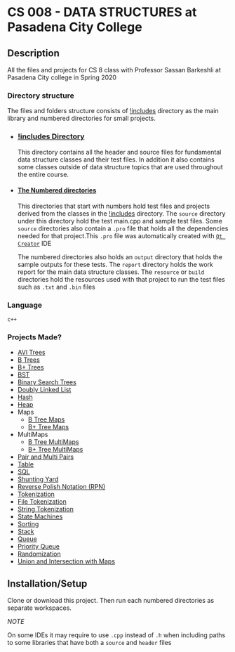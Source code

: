 # CS 008 - DATA STRUCTURES at Pasadena City College

## Description

All the files and projects for CS 8 class with Professor Sassan Barkeshli at Pasadena City college in Spring 2020

### Directory structure

The files and folders structure consists of [!includes](./Projects/!includes/) directory as the main library and numbered directories for small projects.

- ### [!includes Directory](./Projects/!includes/)

  This directory contains all the header and source files for fundamental data structure classes and their test files. In addition it also contains some classes outside of data structure topics that are used throughout the entire course.

- #### [The Numbered directories](./Projects/)

  This directories that start with numbers hold test files and projects derived from the classes in the [!includes](./Projects/!includes/) directory. The `source` directory under this directory hold the test main.cpp and sample test files. Some `source` directories also contain a `.pro` file that holds all the dependencies needed for that project.This `.pro` file was automatically created with [`Qt Creator`](https://www.qt.io/product) IDE

  The numbered directories also holds an `output` directory that holds the sample outputs for these tests. The `report` directory holds the work report for the main data structure classes. The `resource` or `build` directories hold the resources used with that project to run the test files such as `.txt` and `.bin` files

### Language

`c++`

### Projects Made?

- [AVl Trees](./Projects/!includes/AVL)
- [B Trees](./Projects/!includes/B_Tree)
- [B+ Trees](./Projects/!includes/BPlus_Tree)
- [BST](./Projects/!includes/BST)
- [Binary Search Trees](./Projects/!includes/Binary_Search_Tree)
- [Doubly Linked List](./Projects/!includes/Doubly_Linked_List)
- [Hash](./Projects/!includes/Hash)
- [Heap](./Projects/!includes/Heap)
- Maps
  - [B Tree Maps](./Projects/!includes/Map/B_Tree/)
  - [B+ Tree Maps](./Projects/!includes/Map/BPlus_Tree/)
- MultiMaps
  - [B Tree MultiMaps](./Projects/!includes/Map/B_Tree/)
  - [B+ Tree MultiMaps](./Projects/!includes/Map/BPlus_Tree/)
- [Pair and Multi Pairs](./Projects/!includes/Pair/)
- [Table](./Projects/!includes/Table)
- [SQL](./Projects/!includes/SQL)
- [Shunting Yard](./Projects/!includes/Shunting_Yard)
- [Reverse Polish Notation (RPN)](./Projects/!includes/RPN)
- [Tokenization](./Projects/!includes/Token)
- [File Tokenization](./Projects/!includes/F_Tokenization)
- [String Tokenization](./Projects/!includes/STokenizer)
- [State Machines](./Projects/!includes/State_Machines)
- [Sorting](./Projects/!includes/Sort)
- [Stack](./Projects/!includes/Queue)
- [Queue](./Projects/!includes/Queue)
- [Priority Queue](./Projects/!includes/Priority_Queue)
- [Randomization](./Projects/!includes/Random)
- [Union and Intersection with Maps](./Projects/!includes/Union_n_Intersection)

## Installation/Setup

Clone or download this project. Then run each numbered directories as separate workspaces.

_NOTE_

On some IDEs it may require to use `.cpp` instead of `.h` when including paths to some libraries that have both a `source` and `header` files
